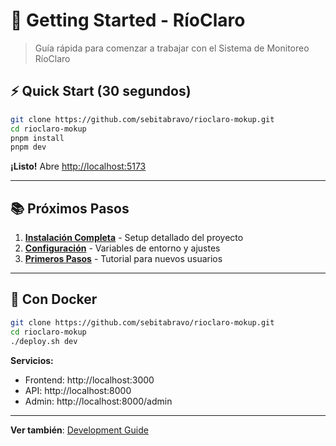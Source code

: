 # 🚀 Getting Started - RíoClaro

> Guía rápida para comenzar a trabajar con el Sistema de Monitoreo RíoClaro

## ⚡ Quick Start (30 segundos)

```bash
git clone https://github.com/sebitabravo/rioclaro-mokup.git
cd rioclaro-mokup
pnpm install
pnpm dev
```

**¡Listo!** Abre [http://localhost:5173](http://localhost:5173)

---

## 📚 Próximos Pasos

1. **[Instalación Completa](./installation.md)** - Setup detallado del proyecto
2. **[Configuración](./configuration.md)** - Variables de entorno y ajustes
3. **[Primeros Pasos](./first-steps.md)** - Tutorial para nuevos usuarios

---

## 🐳 Con Docker

```bash
git clone https://github.com/sebitabravo/rioclaro-mokup.git
cd rioclaro-mokup
./deploy.sh dev
```

**Servicios:**
- Frontend: http://localhost:3000
- API: http://localhost:8000
- Admin: http://localhost:8000/admin

---

**Ver también**: [Development Guide](../development/setup.md)